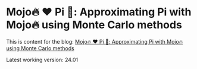 # Mojo🔥 ❤️ Pi 🥧: Approximating Pi with Mojo🔥 using Monte Carlo methods

This is content for the blog: [Mojo🔥 ❤️ Pi 🥧: Approximating Pi with Mojo🔥 using Monte Carlo methods](https://modular.com/blog/mojo-pi-approximating-pi-with-mojo-using-monte-carlo-methods)

Latest working version: 24.01